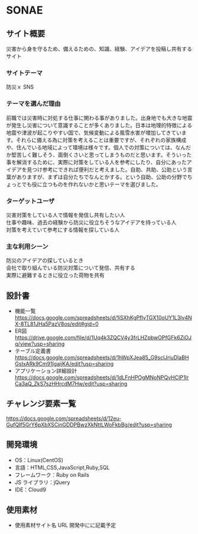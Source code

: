 # SONAE

## サイト概要

災害から身を守るため、備えるための、知識、経験、アイデアを投稿し共有するサイト

### サイトテーマ

防災ｘ SNS

### テーマを選んだ理由

前職では災害時に対処する仕事に関わる事がありました。出身地でも大きな地震が発生し災害について意識することが多くありました。日本は地理的特徴による地震や津波が起こりやすい国で、気候変動による風雪水害が増加してきています。それらに備える為に対策を考えることは重要ですが、それぞれの家族構成や、住んでいる地域によって環境は様々です。個人での対策については、なんだか堅苦しく難しそう、面倒くさいと思ってしまうものだと思います。そういった事を解消するために、実際に対策をしている人を参考にしたり、自分にあったアイデアを見つけ参考にできれば便利だと考えました。自助、共助、公助という言葉がありますが、まずは自分たちでなんとかする。という自助、公助の分野でちょっとでも役に立つものを作れないかと思いテーマを選びました。

### ターゲットユーザ

災害対策をしている人で情報を発信し共有したい人<br>仕事や趣味、過去の経験から防災に役立ちそうなアイデアを持っている人<br>対策を考えていて参考にする情報を探している人

### 主な利用シーン

防災のアイデアの探しているとき<br>会社で取り組んでいる防災対策について発信、共有する<br>実際に避難するときに役立った荷物を共有

## 設計書

- 機能一覧  https://docs.google.com/spreadsheets/d/1iSXhKgPfIyTGX10oUY1L3Iv4NX-8TL81JHa5PazV8os/edit#gid=0
- ER図  https://drive.google.com/file/d/1Uq4k3ZQCV4y3frLHZpbwOPfGFk6ZiOJq/view?usp=sharing
- テーブル定義書  https://docs.google.com/spreadsheets/d/1hWpXJea85_G9sclJriuDlaBHGsIxARk9Cm91lgaijKA/edit?usp=sharing
- アプリケーション詳細設計  https://docs.google.com/spreadsheets/d/1dLFnHPOgMNoNPQvHCIP1IrCa3aQ_ZkS7szHHrcdM7Hw/edit?usp=sharing

## チャレンジ要素一覧

https://docs.google.com/spreadsheets/d/12eu-GufQIf5GrY6pXbXSCinGDDPBwzXkNttLWoFkbBg/edit?usp=sharing

## 開発環境

- OS：Linux(CentOS)
- 言語：HTML,CSS,JavaScript,Ruby,SQL
- フレームワーク：Ruby on Rails
- JS ライブラリ：jQuery
- IDE：Cloud9

## 使用素材

- 使用素材サイト名 URL 開発中にに記載予定

